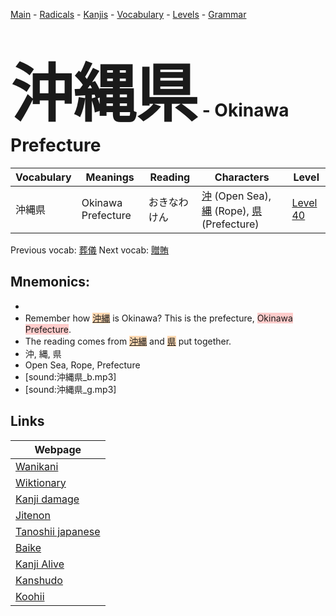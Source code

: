 <style> bigfont {font-size: 100px}</style>
[Main](../README.md) -
[Radicals](../radicals.md) -
[Kanjis](../kanjis.md) -
[Vocabulary](../vocabulary.md) -
[Levels](../levels.md) -
[Grammar](../grammar.md)
# <bigfont> 沖縄県</bigfont> - Okinawa Prefecture 

| Vocabulary | Meanings | Reading | Characters | Level |
| --- | --- | --- | --- | --- |
| 沖縄県 | Okinawa Prefecture | おきなわけん |  [沖](../kanjis/沖.md) (Open Sea), [縄](../kanjis/縄.md) (Rope), [県](../kanjis/県.md) (Prefecture) | [Level 40](../levels/wk_level40.md) |

Previous vocab: [葬儀](葬儀.md) Next vocab: [贈賄](贈賄.md) 

## Mnemonics:

* 
* Remember how <span style="background-color:#fed8b1"> [沖縄](https://jisho.org/search/沖縄)</span> is Okinawa? This is the prefecture, <span style="background-color:#ffcccb"> Okinawa Prefecture</span>.
* The reading comes from <span style="background-color:#fed8b1"> [沖縄](https://jisho.org/search/沖縄)</span> and <span style="background-color:#fed8b1"> [県](https://jisho.org/search/県)</span> put together.
* 沖, 縄, 県
* Open Sea, Rope, Prefecture
* [sound:沖縄県_b.mp3]
* [sound:沖縄県_g.mp3]


## Links 

| Webpage |
| --- |
| [Wanikani          ](https://www.wanikani.com/kanji/沖縄県) |
| [Wiktionary        ](https://en.wiktionary.org/wiki/沖縄県) |
| [Kanji damage      ](http://www.kanjidamage.com/kanji/search?utf8=✓&q=沖縄県) |
| [Jitenon           ](https://jitenon.com/kanji/沖縄県) |
| [Tanoshii japanese ](https://www.tanoshiijapanese.com/dictionary/kanji.cfm?k=沖縄県) |
| [Baike             ](https://baike.baidu.com/item/沖縄県) |
| [Kanji Alive       ](https://app.kanjialive.com/沖縄県) |
| [Kanshudo          ](https://www.kanshudo.com/searchmn?q=沖縄県) |
| [Koohii            ](https://kanji.koohii.com/study/kanji/沖縄県) |
